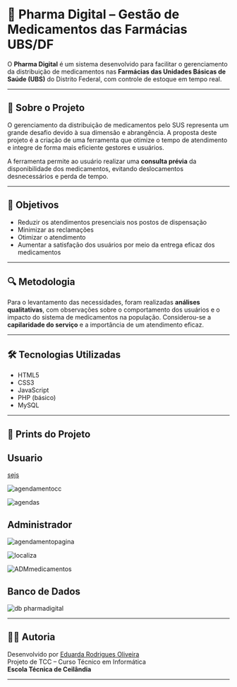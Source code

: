 # 💊 Pharma Digital – Gestão de Medicamentos das Farmácias UBS/DF

O **Pharma Digital** é um sistema desenvolvido para facilitar o gerenciamento da distribuição de medicamentos nas **Farmácias das Unidades Básicas de Saúde (UBS)** do Distrito Federal, com controle de estoque em tempo real.

---

## 📌 Sobre o Projeto

O gerenciamento da distribuição de medicamentos pelo SUS representa um grande desafio devido à sua dimensão e abrangência. A proposta deste projeto é a criação de uma ferramenta que otimize o tempo de atendimento e integre de forma mais eficiente gestores e usuários.

A ferramenta permite ao usuário realizar uma **consulta prévia** da disponibilidade dos medicamentos, evitando deslocamentos desnecessários e perda de tempo.

---

## 🎯 Objetivos

- Reduzir os atendimentos presenciais nos postos de dispensação  
- Minimizar as reclamações  
- Otimizar o atendimento  
- Aumentar a satisfação dos usuários por meio da entrega eficaz dos medicamentos

---

## 🔍 Metodologia

Para o levantamento das necessidades, foram realizadas **análises qualitativas**, com observações sobre o comportamento dos usuários e o impacto do sistema de medicamentos na população. Considerou-se a **capilaridade do serviço** e a importância de um atendimento eficaz.

---

## 🛠️ Tecnologias Utilizadas

- HTML5  
- CSS3  
- JavaScript  
- PHP (básico)  
- MySQL  


---

## 📸 Prints do Projeto
## Usuario
[sejs](https://github.com/user-attachments/assets/32f5fbb2-4795-4fc3-8303-6dc71beb16a9)

![agendamentocc](https://github.com/user-attachments/assets/08fab05c-1b7f-46bd-b199-12e9368cefcd)

![agendas](https://github.com/user-attachments/assets/dc610b5e-09ac-4ebd-9390-2b9550843453)


## Administrador
![agendamentopagina](https://github.com/user-attachments/assets/504db39f-78ed-4eef-8afd-7d436d68accf)

![localiza](https://github.com/user-attachments/assets/30ad0fcf-b2b7-4153-969b-f75108b8ad4a)

![ADMmedicamentos](https://github.com/user-attachments/assets/dcde7f57-1774-46a0-98e5-4f75f87701f6)

## Banco de Dados
![db pharmadigital](https://github.com/user-attachments/assets/15609375-5491-4489-9bda-46c30d8cc806)


---


## 👩‍💻 Autoria

Desenvolvido por [Eduarda Rodrigues Oliveira](https://github.com/Dudinha-nnja)  
Projeto de TCC – Curso Técnico em Informática  
**Escola Técnica de Ceilândia**

---


